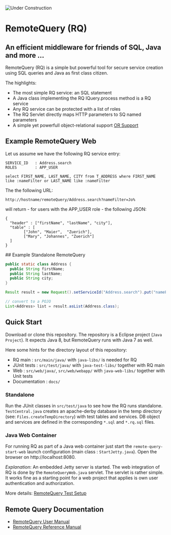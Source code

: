 
![Under Construction](https://docs.google.com/drawings/d/e/2PACX-1vQsPlanMiS2yX50Qxo3qR4Eb2di8tXoW3387qDHBcaJtvpu18WlyTY-k9Gfcvk8bCVCEhC9akweRta2/pub?w=378&amp;h=94)


# RemoteQuery (RQ)

## An efficient middleware for friends of SQL, Java and more ...


RemoteQuery (RQ) is a simple but powerful tool for secure service creation using SQL queries and Java as first class citizen. 

The highlights:

+ The most simple RQ service: an SQL statement
+ A Java class implementing the RQ IQuery.process method is a RQ service
+ Any RQ service can be protected with a list of roles
+ The RQ Servlet directly maps HTTP parameters to SQ named parameters
+ A simple yet powerfull object-relational support [OR Support](docs/object_relational_support.md)


## Example RemoteQuery Web

Let us assume we have the following RQ service entry: 

```
SERVICE_ID   : Address.search
ROLES        : APP_USER

select FIRST_NAME, LAST_NAME, CITY from T_ADDRESS where FIRST_NAME like :nameFilter or LAST_NAME like :nameFilter
```

The the following URL:

```
http://hostname/remoteQuery/Address.search?nameFilter=Jo%
```
 
will return - for users with the APP_USER role - the following JSON:

```
{
  "header" : ["firstName", "lastName", "city"],
  "table" : [
        ["John", "Maier",  "Zuerich"],
        ["Mary", "Johannes", "Zuerich"]
  ]
}
```



## Example Standalone RemoteQuery


```java
public static class Address {
  public String firstName;
  public String lastName;
  public String city;
}

Result result = new Request().setServiceId("Address.search").put("nameFilter", "Jo%").addRole("APP_USER").run();

// convert to a POJO
List<Address> list = result.asList(Address.class);
```


## Quick Start

Download or clone this repository. The repository is a Eclipse project (`Java Project`). 
It expects Java 8, but RemoteQuery runs with Java 7 as well.

Here some hints for the directory layout of this repository:

* RQ main : `src/main/java/` with `java-libs/` is needed for RQ 
* JUnit tests : `src/test/java/` with `java-test-libs/` together with RQ main
* Web : `src/web/java/`, `src/web/webapp/` with `java-web-libs/` together with Unit tests
* Documentation : `docs/`

### Standalone

Run the JUnit classes in `src/test/java` to see how the RQ runs standalone.
`TestCentral.java` creates an apache-derby database in the temp directory (see: `Files.createTempDirectory`) with test tables and services. DB object and services are defined in the corresponding `*.sql` and `*.rq.sql` files.

### Java Web Container

For running RQ as part of a Java web container just start the `remote-query-start-web` launch configuration (main class : `StartJetty.java`). Open the browser on http://localhost:8080. 

*Explanation*: An embedded Jetty server is started. The web integration of RQ is done by the `RemoteQueryWeb.java` servlet. The servlet is rather simple. It works fine as a starting point for a web project that applies is own user authentication and authorization.

More details:
[RemoteQuery Test Setup](docs/test_setup.md)

## Remote Query Documentation

* [RemoteQuery User Manual](docs/user_manual.md)
* [RemoteQuery Reference Manual](docs/reference_manual.md)

